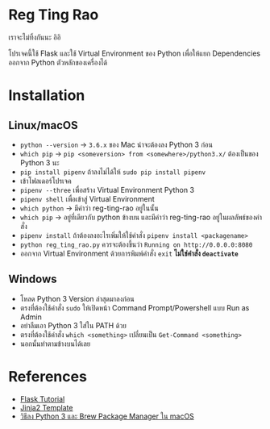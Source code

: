 # Reg Ting Rao

เราจะไม่ทิ้งกันนะ อิอิ

โปรเจคนี้ใช้ Flask และใช้ Virtual Environment ของ Python 
เพื่อให้แยก Dependencies ออกจาก Python ตัวหลักของเครื่องได้

# Installation

## Linux/macOS

- `python --version` -> `3.6.x` ของ Mac น่าจะต้องลง Python 3 ก่อน
- `which pip` -> `pip <someversion> from <somewhere>/python3.x/` ต้องเป็นของ Python 3 นะ
- `pip install pipenv` ถ้าลงไม่ได้ให้ `sudo pip install pipenv`
- เข้าโฟลเดอร์โปรเจค
- `pipenv --three` เพื่อสร้าง Virtual Environment Python 3
- `pipenv shell` เพื่อเข้าสู่ Virtual Environment
- `which python` -> มีคำว่า reg-ting-rao อยู่ในนั้น
- `which pip` -> อยู่ที่เดียวกับ python ข้างบน และมีคำว่า reg-ting-rao อยู่ในผลลัพธ์ของคำสั่ง
- `pipenv install` ถ้าต้องลงอะไรเพิ่มให้ใช้คำสั่ง `pipenv install <packagename>`
- `python reg_ting_rao.py` ควรจะต้องขึ้นว่า `Running on http://0.0.0.0:8080`
- ออกจาก Virtual Environment ด้วยการพิมพ์คำสั่ง `exit` **ไม่ใช่คำสั่ง `deactivate`**

## Windows

- โหลด Python 3 Version ล่าสุดมาลงก่อน
- ตรงที่ต้องใช้คำสั่ง `sudo` ให้เปิดหน้า Command Prompt/Powershell แบบ Run as Admin
- อย่าลืมเอา Python 3 ใส่ใน PATH ด้วย 
- ตรงที่ต้องใช้คำสั่ง `which <something>` เปลี่ยนเป็น `Get-Command <something>`
- นอกนั้นทำตามข้างบนได้เลย

# References

- [Flask Tutorial](https://blog.miguelgrinberg.com/post/the-flask-mega-tutorial-part-i-hello-world)
- [Jinja2 Template](http://jinja.pocoo.org/)
- [วิธีลง Python 3 และ Brew Package Manager ใน macOS](http://programwithus.com/learn-to-code/install-python3-mac/)